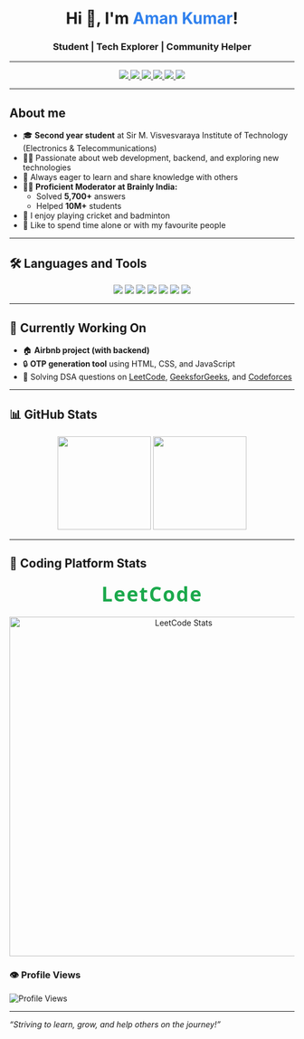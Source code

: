 <!-- Profile Header -->
<h1 align="center">Hi 👋, I'm <span style="color:#2F80ED">Aman Kumar</span>!</h1>
<h3 align="center">Student | Tech Explorer | Community Helper</h3>

---

<!-- Social Links -->
<p align="center">
  <a href="https://www.linkedin.com/in/aman-kumar-239920273" target="_blank">
    <img src="https://img.shields.io/badge/-LinkedIn-0A66C2?style=for-the-badge&logo=linkedin&logoColor=white"/>
  </a>
  <a href="https://x.com/amansharma264" target="_blank">
    <img src="https://img.shields.io/badge/-Twitter-1DA1F2?style=for-the-badge&logo=twitter&logoColor=white"/>
  </a>
  <a href="https://brainly.in/profile/amansharma264-7405793" target="_blank">
    <img src="https://img.shields.io/badge/-Brainly-3575E6?style=for-the-badge&logo=brainly&logoColor=white"/>
  </a>
  <a href="https://leetcode.com/u/amansharma264/" target="_blank">
    <img src="https://img.shields.io/badge/-LeetCode-F89F1B?style=for-the-badge&logo=leetcode&logoColor=white"/>
  </a>
  <a href="https://www.geeksforgeeks.org/user/amansharma264/" target="_blank">
    <img src="https://img.shields.io/badge/-GeeksforGeeks-0F9D58?style=for-the-badge&logo=geeksforgeeks&logoColor=white"/>
  </a>
  <a href="https://codeforces.com/profile/amansharma264" target="_blank">
    <img src="https://img.shields.io/badge/-Codeforces-1F8ACB?style=for-the-badge&logo=codeforces&logoColor=white"/>
  </a>
</p>

---

## About me

- 🎓 **Second year student** at Sir M. Visvesvaraya Institute of Technology (Electronics & Telecommunications)
- 👨‍💻 Passionate about web development, backend, and exploring new technologies
- 🌱 Always eager to learn and share knowledge with others
- 🧑‍🏫 **Proficient Moderator at Brainly India:**  
  - Solved **5,700+** answers  
  - Helped **10M+** students
- 🏏 I enjoy playing cricket and badminton  
- 🧘 Like to spend time alone or with my favourite people

---

## 🛠️ Languages and Tools

<p align="center">
  <img src="https://img.shields.io/badge/HTML5-E34F26?style=for-the-badge&logo=html5&logoColor=fff"/>
  <img src="https://img.shields.io/badge/CSS3-1572B6?style=for-the-badge&logo=css3&logoColor=fff"/>
  <img src="https://img.shields.io/badge/JavaScript-F7DF1E?style=for-the-badge&logo=javascript&logoColor=000"/>
  <img src="https://img.shields.io/badge/Node.js-339933?style=for-the-badge&logo=nodedotjs&logoColor=fff"/>
  <img src="https://img.shields.io/badge/MySQL-4479A1?style=for-the-badge&logo=mysql&logoColor=fff"/>
  <img src="https://img.shields.io/badge/MongoDB-47A248?style=for-the-badge&logo=mongodb&logoColor=fff"/>
  <img src="https://img.shields.io/badge/C++-00599C?style=for-the-badge&logo=c%2B%2B&logoColor=fff"/>
</p>

---

## 🚧 Currently Working On

- 🏠 **Airbnb project (with backend)**
- 🔒 **OTP generation tool** using HTML, CSS, and JavaScript
- 🧩 Solving DSA questions on [LeetCode](https://leetcode.com/u/amansharma264/), [GeeksforGeeks](https://www.geeksforgeeks.org/user/amansharma264/), and [Codeforces](https://codeforces.com/profile/amansharma264)

---

## 📊 GitHub Stats

<p align="center">
  <img src="https://github-readme-stats.vercel.app/api?username=amansharma264&show_icons=true&theme=radical" height="165"/>
  <img src="https://github-readme-stats.vercel.app/api/top-langs/?username=amansharma264&layout=compact&theme=radical" height="165"/>
</p>

---

## 🚀 Coding Platform Stats

<div align="center" style="margin-bottom: 1em;">
  <span style="font-size:2.5em; font-weight:bold; color:#1BA94C; letter-spacing:2px; font-family: 'Segoe UI', 'Arial', sans-serif;">
    LeetCode
  </span>
  <br><br>
  <img src="https://leetcard.jacoblin.cool/amansharma264?theme=dark&font=baloo&ext=heatmap" alt="LeetCode Stats" width="600"/>
</div>

### 👁️ Profile Views

![Profile Views](https://komarev.com/ghpvc/?username=amansharma264)

---

_“Striving to learn, grow, and help others on the journey!”_
